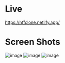 # Live 
https://nffclone.netlify.app/
# Screen Shots
![image](https://github.com/Abir-Hasan-Al-amin/Netflix_Front-end/assets/140844292/3b6670da-f3a2-49b1-b7c0-4c28fbdc3340)
![image](https://github.com/Abir-Hasan-Al-amin/Netflix_Front-end/assets/140844292/7ab3f200-93b0-4c5c-a8af-31c679d83526)
![image](https://github.com/Abir-Hasan-Al-amin/Netflix_Front-end/assets/140844292/f2188934-d3c9-4d5e-8e28-582e518b4169)

